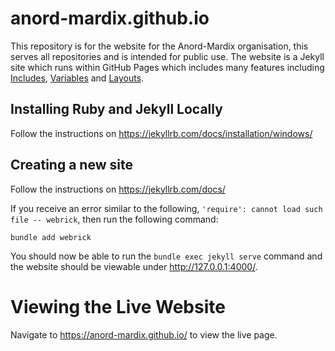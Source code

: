 # anord-mardix.github.io
This repository is for the website for the Anord-Mardix organisation, this serves all repositories and is intended for public use. The website is a Jekyll site which runs within GitHub Pages which includes many features including [Includes](https://jekyllrb.com/docs/includes/), [Variables](https://jekyllrb.com/docs/variables/) and [Layouts](https://jekyllrb.com/docs/layouts/).

## Installing Ruby and Jekyll Locally
Follow the instructions on https://jekyllrb.com/docs/installation/windows/

## Creating a new site
Follow the instructions on https://jekyllrb.com/docs/

If you receive an error similar to the following, `'require': cannot load such file -- webrick`, then run the following command:

`bundle add webrick`

You should now be able to run the `bundle exec jekyll serve` command and the website should be viewable under http://127.0.0.1:4000/.

# Viewing the Live Website
Navigate to https://anord-mardix.github.io/ to view the live page.
